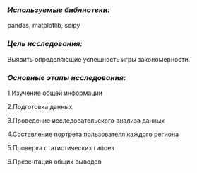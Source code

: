 ### *Используемые библиотеки:* 
pandas, matplotlib, scipy
### *Цель исследования:*
Выявить определяющие успешность игры закономерности.
### *Основные этапы исследования:*
<p>1.Изучение общей информации</p>
<p>2.Подготовка данных</p>
<p>3.Проведение исследовательского анализа данных</p>
<p>4.Составление портрета пользователя каждого региона</p>
<p>5.Проверка статистических гипоез</p>
<p>6.Презентация общих выводов</p>
